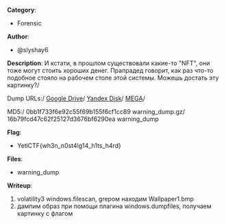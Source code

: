 __Category__: 
* Forensic

__Author__: 
* @slyshay6

__Description__: 
И кстати, в прошлом существовали какие-то "NFT", они тоже могут стоить хороших денег. Прапрадед говорит, как раз что-то подобное стояло на рабочем столе этой системы. Можешь достать эту картинку?/

Dump URLs:/
[Google Drive](https://drive.google.com/file/d/15godaZAKrOc88G88D5qsLLoTtokgoFjn/view?usp=share_link)/
[Yandex Disk](https://disk.yandex.ru/d/HKhD0aqIlMZAHA)/
[MEGA](https://mega.nz/file/9hdDmBYb#Q7NwMduJ7vwfpxtz9Nk1ny8i53bv8G2hdA6H3RxQRWE)/

MD5:/
0bb1f733f6e92c55f69b155f6cf1cc89  warning_dump.gz/
16b79fcd47c62f25127d3676bf6290ea  warning_dump

__Flag__:
* YetiCTF{wh3n_n0st4lg14_h1ts_h4rd}

__Files__:
* warning_dump

__Writeup__:
1. volatility3 windows.filescan, grepом находим Wallpaper1.bmp
2. дампим образ при помощи плагина windows.dumpfiles, получаем картинку с флагом